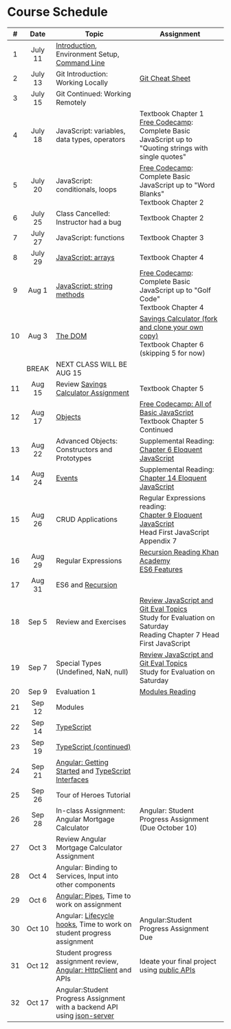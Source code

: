 # Course Schedule

| # |Date   | Topic  | Assignment  |
|:---:|:---:|---|---|
| 1 | July 11  | [Introduction](http://slides.com/aaronrobinson-1/introduction), Environment Setup, [Command Line](http://slides.com/aaronrobinson-1/intro-to-the-mac)  |   |
| 2 | July 13  | Git Introduction: Working Locally | [Git Cheat Sheet](https://education.github.com/git-cheat-sheet-education.pdf)|
| 3 | July 15  | Git Continued: Working Remotely  | |
| 4 | July 18  | JavaScript: variables, data types, operators | Textbook Chapter 1 <br/>[Free Codecamp](https://www.freecodecamp.com/challenges/comment-your-javascript-code): Complete Basic JavaScript up to "Quoting strings with single quotes"|
| 5 | July 20  | JavaScript: conditionals, loops | [Free Codecamp](https://www.freecodecamp.com/challenges/comment-your-javascript-code): Complete Basic JavaScript up to "Word Blanks" <br/> Textbook Chapter 2 |
| 6 | July 25  | Class Cancelled: Instructor had a bug | Textbook Chapter 2 |
| 7 | July 27  | JavaScript: functions | Textbook Chapter 3 |
| 8 | July 29  | [JavaScript: arrays](http://slides.com/aaronrobinson-1/javascript-array-methods) | Textbook Chapter 4 |
| 9 | Aug 1  | [JavaScript: string methods](http://slides.com/aaronrobinson-1/javascript-string-methods) | [Free Codecamp](https://www.freecodecamp.com/challenges/comment-your-javascript-code): Complete Basic JavaScript up to "Golf Code" <br/> Textbook Chapter 4 |
| 10 | Aug 3  | [The DOM](http://slides.com/aaronrobinson-1/javascript-dom#/) | [Savings Calculator (fork and clone your own copy)](https://github.com/robinsonaaron/assignment-savings-calculator) <br/> Textbook Chapter 6 (skipping 5 for now) |
| | BREAK |NEXT CLASS WILL BE AUG 15 | |
| 11 | Aug 15 | Review [Savings Calculator Assignment](https://github.com/robinsonaaron/assignment-savings-calculator) | Textbook Chapter 5 |
| 12 | Aug 17 | [Objects](http://slides.com/aaronrobinson-1/javascript-objects#/) | [Free Codecamp: All of Basic JavaScript](https://www.freecodecamp.com/challenges/comment-your-javascript-code) <br/> Textbook Chapter 5 Continued |
| 13 | Aug 22 | Advanced Objects: Constructors and Prototypes | Supplemental Reading: [Chapter 6 Eloquent JavaScript](http://eloquentjavascript.net/06_object.html) |
| 14 | Aug 24 | [Events](http://slides.com/aaronrobinson-1/javascript-events#/) | Supplemental Reading: [Chapter 14 Eloquent JavaScript](http://eloquentjavascript.net/14_event.html) |
| 15 | Aug 26 | CRUD Applications | Regular Expressions reading:<br/>[Chapter 9 Eloquent JavaScript](http://eloquentjavascript.net/09_regexp.html)<br/>Head First JavaScript Appendix 7 |
| 16 | Aug 29 | Regular Expressions | [Recursion Reading Khan Academy](https://www.khanacademy.org/computing/computer-science/algorithms/recursive-algorithms/a/recursion)<br />[ES6 Features](http://es6-features.org/) |
| 17 | Aug 31 | ES6 and [Recursion](http://slides.com/aaronrobinson-1/javascript-recursion) | |
| 18 | Sep 5 | Review and Exercises | [Review JavaScript and Git Eval Topics](./evaluation_1_topics.md) <br/> Study for Evaluation on Saturday<br/> Reading Chapter 7 Head First JavaScript |
| 19 | Sep 7 | Special Types (Undefined, NaN, null) | [Review JavaScript and Git Eval Topics](./evaluation_1_topics.md) <br/> Study for Evaluation on Saturday |
| 20 | Sep 9 | Evaluation 1 | [Modules Reading](http://2ality.com/2014/09/es6-modules-final.html) |
| 21 | Sep 12 | Modules ||
| 22 | Sep 14 | [TypeScript](http://slides.com/aaronrobinson-1/typescript#/) ||
| 23 | Sep 19 | [TypeScript (continued)](http://slides.com/aaronrobinson-1/typescript-continued#/) ||
| 24 | Sep 21 | [Angular: Getting Started](https://angular.io/guide/quickstart) and [TypeScript Interfaces](https://www.typescriptlang.org/docs/handbook/interfaces.html) ||
| 25 | Sep 26 | Tour of Heroes Tutorial ||
| 26 | Sep 28 | In-class Assignment: Angular Mortgage Calculator | Angular: Student Progress Assignment (Due October 10) |
| 27 | Oct 3 | Review Angular Mortgage Calculator Assignment ||
| 28 | Oct 4 | Angular: Binding to Services, Input into other components ||
| 29 | Oct 6 | [Angular: Pipes](https://angular.io/guide/pipes), Time to work on assignment ||
| 30 | Oct 10 | Angular: [Lifecycle hooks](https://angular.io/guide/lifecycle-hooks), Time to work on student progress assignment |Angular:Student Progress Assignment Due|
| 31 | Oct 12 | Student progress assignment review, [Angular: HttpClient](https://angular.io/guide/http) and APIs| Ideate your final project using [public APIs](https://github.com/toddmotto/public-apis)|
| 32 | Oct 17 | Angular:Student Progress Assignment with a backend API using [json-server](https://github.com/typicode/json-server)  ||
